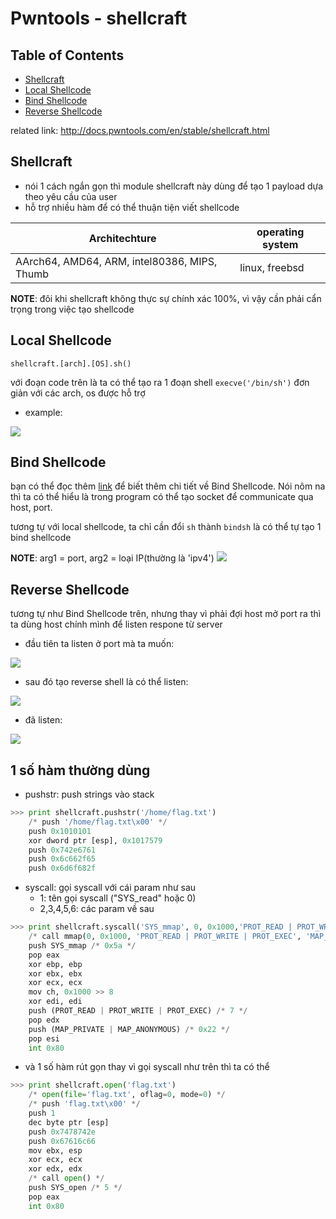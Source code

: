 # Pwntools - shellcraft
## Table of Contents
-	[Shellcraft](#Shellcraft)
-	[Local Shellcode](#Local-Shellcode)
-	[Bind Shellcode](#Bind-Shellcode)
-	[Reverse Shellcode](#Reverse-Shellcode)



related link: http://docs.pwntools.com/en/stable/shellcraft.html

## Shellcraft
-	nói 1 cách ngắn gọn thì module shellcraft này dùng để tạo 1 payload dựa theo yêu cầu của user
-	hỗ trợ nhiều hàm để có thể thuận tiện viết shellcode

|Architechture|operating system|
|-------------|----------------|
|AArch64, AMD64, ARM, intel80386, MIPS, Thumb|linux, freebsd|

**NOTE**: đôi khi shellcraft không thực sự chính xác 100%, vì vậy cần phải cẩn trọng trong việc tạo shellcode

## Local Shellcode
```
shellcraft.[arch].[OS].sh()
```
với đoạn code trên là ta có thể tạo ra 1 đoạn shell `execve('/bin/sh')` đơn giản với các arch, os được hỗ trợ

*	example:

![](https://i.imgur.com/EgzHMxn.png)

## Bind Shellcode
bạn có thể đọc thêm [link](https://www.lazenca.net/display/TEC/03.Bind+Shellcode) để biết thêm chi tiết về Bind Shellcode. Nói nôm na thì ta có thể hiểu là trong program có thể tạo socket để communicate qua host, port.

tương tự với local shellcode, ta chỉ cần đổi `sh` thành `bindsh` là có thể tự tạo 1 bind shellcode

**NOTE**: arg1 = port, arg2 = loại IP(thường là 'ipv4')
![](https://i.imgur.com/vz0VMPd.png)


## Reverse Shellcode

tương tự như Bind Shellcode trên, nhưng thay vì phải đợi host mở port ra thì ta dùng host chính mình để listen respone từ server

-	đầu tiên ta listen ở port mà ta muốn:

![](https://i.imgur.com/eM9GGlf.png)

-	sau đó tạo reverse shell là có thể listen:

![](https://i.imgur.com/xJLEDWo.png)

-	đã listen:

![](https://i.imgur.com/vc8NTIi.png)


## 1 số hàm thường dùng

-	pushstr: push strings vào stack

```python
>>> print shellcraft.pushstr('/home/flag.txt')
    /* push '/home/flag.txt\x00' */
    push 0x1010101
    xor dword ptr [esp], 0x1017579
    push 0x742e6761
    push 0x6c662f65
    push 0x6d6f682f
```

-	syscall: gọi syscall với cái param như sau
	-	1:	tên gọi syscall ("SYS_read" hoặc 0)
	-	2,3,4,5,6: các param về sau

```python
>>> print shellcraft.syscall('SYS_mmap', 0, 0x1000,'PROT_READ | PROT_WRITE | PROT_EXEC', 'MAP_PRIVATE | MAP_ANONYMOUS', 0, 0)
    /* call mmap(0, 0x1000, 'PROT_READ | PROT_WRITE | PROT_EXEC', 'MAP_PRIVATE | MAP_ANONYMOUS', 0, 0) */
    push SYS_mmap /* 0x5a */
    pop eax
    xor ebp, ebp
    xor ebx, ebx
    xor ecx, ecx
    mov ch, 0x1000 >> 8
    xor edi, edi
    push (PROT_READ | PROT_WRITE | PROT_EXEC) /* 7 */
    pop edx
    push (MAP_PRIVATE | MAP_ANONYMOUS) /* 0x22 */
    pop esi
    int 0x80
```

-	và 1 số hàm rút gọn thay vì gọi syscall như trên thì ta có thể
```python
>>> print shellcraft.open('flag.txt')
    /* open(file='flag.txt', oflag=0, mode=0) */
    /* push 'flag.txt\x00' */
    push 1
    dec byte ptr [esp]
    push 0x7478742e
    push 0x67616c66
    mov ebx, esp
    xor ecx, ecx
    xor edx, edx
    /* call open() */
    push SYS_open /* 5 */
    pop eax
    int 0x80
```